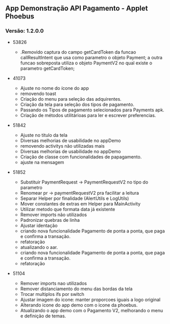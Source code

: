 ## App Demonstração API Pagamento - Applet Phoebus

### Versão: 1.2.0.0

- 53826
  - .Removido captura do campo getCardToken da funcao callResultIntent que usa como parametro o objeto Payment; a outra funcao sobreposta utiliza o objeto PaymentV2 no qual existe o parametro getCardToken;

- 41073
  - Ajuste no nome do ícone do app
  - removendo toast
  - Criação do menu para seleção das adquirentes.
  - Criação da tela para seleção dos tipos de pagamento.
  - Passando os Tipos de pagamento selecionados para Payments apk.
  - Criação de métodos utilitárioas para ler e escrever preferencias.

- 51842
  - Ajuste no titulo da tela
  - Diversas melhorias de usabilidade no appDemo
  - removendo activitys não utilizadas mais
  - Diversas melhorias de usabilidade no appDemo
  - Criação de classe com funcionalidades de papagamento.
  - ajuste na mensagem

- 51852
  - Substituir PaymentRequest -> PaymentRequestV2 no tipo do parametro
  - Renomear pr -> paymentRequestV2 pra facilitar a leitura
  - Separar Helper por finalidade (AlertUtils e LogUtils)
  - Mover constantes de extras em Helper para MainActivity
  - Utilizar metodo que formata data já existente
  - Remover imports não utilizados
  - Padronizar quebras de linha
  - Ajustar identação     
  - criando nova funcionalidade Pagamento de ponta a ponta, que paga e confirma a transação.
  - refatoração
  - atualizando o aar.
  - criando nova funcionalidade Pagamento de ponta a ponta, que paga e confirma a transação.
  - refatoração

- 51104
  - Remover imports nao utilizados
  - Remover distanciamento do menu das bordas da tela
  - Trocar multiplos ifs por switch
  - Ajustar imagem do icone: manter proporcoes iguais a logo original
  - Alterando icone do app demo com o icone da phoebus.
  - Atualizando o app demo com o Pagamento V2, melhorando o menu e definição de temas.